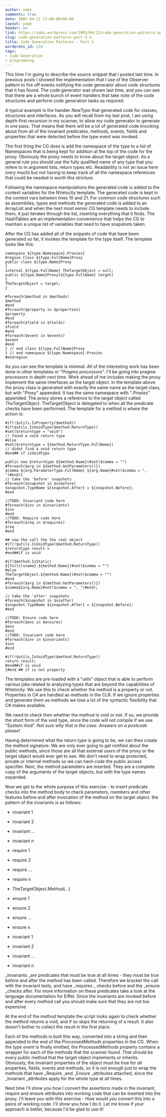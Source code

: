```yaml
---
author: aabs
comments: true
date: 2005-04-12 17:00:00+00:00
layout: page
header: no
link: https://aabs.wordpress.com/2005/04/12/code-generation-patterns-part-3-3/
slug: code-generation-patterns-part-3-3
title: Code Generation Patterns - Part 3
wordpress_id: 214
tags:
- Code Generation
- programming
---
```


This time I'm going to describe the source snippet that I posted last time. In previous posts I showed the implementation that I use of the Observer pattern to fire off events notifying the code generator about code structures that it has found. The code generator was shown last time, and you can see that there are a whole bunch of event handlers that take note of the code structures and perform code generation tasks as required. 




A typical example is the handler _NewType_ that generated code for classes, structures and interfaces. As you will recall from my last post, I am using depth-first recursion in my scanner, to allow my code generator to generate in one pass. That means that there will be a lot of generated code knocking about from all of the invariant predicates, methods, events, fields and properties that were detected before the type event was invoked.




The first thing the CG does is add the namespace of the type to a list of Namespaces that is being kept for addition at the top of the code for the proxy. Obviously the proxy needs to know about the target object. As a general rule you should use the fully qualified name of any type that you refere to in argument lists, return types etc. Readability is not an issue here (very much) but not having to keep track of all the namespace references that could be needed is worth this stricture.




Following the namespace manipulations the generated code is added to the context variables for the NVelocity template. The generated code is kept in the context vars between lines 10 and 21. For common code structures such as assemblies, types and methods the generated code is added to an ArrayList and when the next most senior CG template needs to include them, it just iterates through the list, inserting everything that it finds. The HashTables are an implementation convenience that helps the CG to maintain a unique list of variables that need to have snapshots taken.




After the CG has added all of the snippets of code that have been generated so far, it invokes the template for the type itself. The template looks like this:



    
    namespace ${type.Namespace}.Proxies{
    #region Class ${type.FullName}Proxy
    public class ${type.Name}Proxy
    {
    internal ${type.FullName} TheTargetObject = null;
    public ${type.Name}Proxy(${type.FullName} target)
    {
    TheTargetObject = target;
    }
    
    #foreach($method in $methods)
    $method
    #end
    #foreach($property in $properties)
    $property
    #end
    #foreach($field in $fields)
    $field
    #end
    #foreach($event in $events)
    $event
    #end
    } // end class ${type.FullName}Proxy
    } // end namespace ${type.Namespace}.Proxies
    #endregion
    





As you can see the template is minimal. All of the interesting work has been done in other templates or "_Pragma processors_". I'll be going into pragma processors in depth next time. Work ahead of me includes making the proxy implement the same interfaces as the target object. In the template above the proxy class is generated with exactly the same name as the target class, but with "_Proxy_" appended. It has the same namespace with "_.Proxies_" appended. The proxy stores a reference to the target object called _TheTargetObject_. TheTargetObject is delegated to when all the predicate checks have been performed. The template for a method is where the action is:



    
    
    #if(!$utils.IsProperty($method))
    #if($utils.IsVoidType($method.ReturnType))
    #set($returntype = "void")
    // found a void return type
    #else
    #set($returntype = ${method.ReturnType.FullName})
    // didnt find a void return type
    #end## if isVoidType
    
    public new $returntype ${method.Name}(#set($comma = "")
    #foreach($arg in ${method.GetParameters()})
    $comma ${arg.ParameterType.FullName} ${arg.Name}#set($comma = ", ")#end){
    // take the 'before' snapshots
    #foreach($snapshot in $ssbefore)
    $snapshot.TypeName ${snapshot.After} = ${snapshot.Before};
    #end
    
    //TODO: Invariant code here
    #foreach($inv in $invariants)
    $inv
    #end
    //TODO: Require code here
    #foreach($req in $requires)
    $req
    #end
    
    ## now the call the the real object
    #if(!$utils.IsVoidType($method.ReturnType))
    $returntype result =
    #end##if is void
    
    #if($method.IsStatic)
    ${fullclsname}.${method.Name}(#set($comma = "")
    #else
    TheTargetObject.${method.Name}(#set($comma = "")
    #end
    #foreach($arg in ${method.GetParameters()})
    $comma${arg.Name}#set($comma = ", ")#end);
    
    // take the 'after' snapshots
    #foreach($snapshot in $ssafter)
    $snapshot.TypeName ${snapshot.After} = ${snapshot.Before};
    #end
    
    //TODO: Ensure code here
    #foreach($ens in $ensures)
    $ens
    #end
    //TODO: Invariant code here
    #foreach($inv in $invariants)
    $inv
    #end
    
    #if(!$utils.IsVoidType($method.ReturnType))
    return result;
    #end##if is void
    }#end ## if is not property
    




The templates are pre-loaded with a "_utils_" object that is able to perform various jobs related to analyzing types that are beyond the capabilities of NVelocity. We use this to check whether the method is a property or not. Properties in C# are handled as methods in the CLR. If we ignore properties and generate them as methods we lose a lot of the syntactic flexibility that C# makes available.




We need to check then whether the method is void or not. If so, we provide the short form of the void type, since the code will not compile if we use "System.Void". _Not sure why that is the case. Answers on a postcode please!_




Having determined what the return type is going to be, we can then create the method signature. We are only ever going to get notified about the public methods, since those are all that external users of the proxy or the target object would ever get to see. We don't need to wrap protected, private or internal methods so we can hard-code the public access specifier. Next, the method parameters are inserted. They are a complete copy of the arguments of the target objects, but with the type names expanded.




Now we get to the whole purpose of this exercise - to insert predicate checks into the method body to check parameters, members and other features before and after invocation of the method on the target object. the pattern of the invariants is as follows:






  * invariant 1 


  * invariant 2


  * invariant ... 


  * invariant n 


  * require 1 


  * require 2 


  * require ... 


  * require n 


  * TheTargetObject.Method(...) 


  * ensure 1 


  * ensure 2 


  * ensure ... 


  * ensure n 


  * invariant 1


  * invariant 2 


  * invariant ... 


  * invariant n




_Invariants _are predicates that must be true at all times - they must be true before and after the method has been called. Therefore we bracket the call with the invariant tests, and have _requires _ checks before and the _ensure _checks after. For more information on these predicates take a look at the language documentation for Eiffel. Since the invariants are invoked before and after every method call you should make sure that they are not too expensive.




At the end of the method template the script looks again to check whether the method returns a void, and if so skips the returning of a result. It also doesn't bother to collect the result in the first place.




Each of the methods is built this way, converted into a string and then appended to the end of the _ProcessedMethods_ properties in the CG. When the _type event_ is finally emitted, the ProcessedMethods property contains a wrapper for each of the methods that the scanner found. That should be every public method that the target object implements or inherits. Obviously, the invariant properties of the object must be true for _all_ properties, fields, events and methods, so it is not enough just to wrap the methods that have _Require _and _Ensure _attributes attached, since the _Invariant _attributes apply for the whole type at all times.




Next time I'll show you how I convert the assertions made in the invariant, require and ensure attributes into working code that can be inserted into the proxy. I'll leave you with this exercise - How would _you_ convert this into a peice of working code. I'll show you how I do it. Let me know if your approach is better, because I'd be glad to use it!



